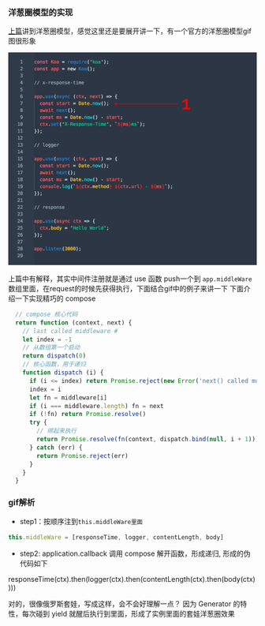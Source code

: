 ### 洋葱圈模型的实现
[上篇](./application.md)讲到洋葱圈模型，感觉这里还是要展开讲一下，有一个官方的洋葱圈模型gif图很形象

![middleware](https://raw.githubusercontent.com/koajs/koa/a7b6ed0529a58112bac4171e4729b8760a34ab8b/docs/middleware.gif)

上篇中有解释，其实中间件注册就是通过 use 函数 push一个到 ```app.middleWare``` 数组里面，在request的时候先获得执行，下面结合gif中的例子来讲一下
下面介绍一下实现精巧的 compose

```javascript 1.8
  // compose 核心代码
  return function (context, next) {
    // last called middleware #
    let index = -1
    // 从数组第一个启动
    return dispatch(0)
    // 核心函数，用于递归
    function dispatch (i) {
      if (i <= index) return Promise.reject(new Error('next() called multiple times'))
      index = i
      let fn = middleware[i]
      if (i === middleware.length) fn = next
      if (!fn) return Promise.resolve()
      try {
        // 绑起来执行
        return Promise.resolve(fn(context, dispatch.bind(null, i + 1)));
      } catch (err) {
        return Promise.reject(err)
      }
    }
  }
```

### gif解析
* step1：按顺序注到```this.middleWare里面```
```javascript 1.8 
this.middleWare = [responseTime, logger, contentLength, body]
```

* step2: application.callback 调用 compose 解开函数，形成递归, 形成的伪代码如下

responseTime(ctx).then(logger(ctx).then(contentLength(ctx).then(body(ctx))))

对的，很像俄罗斯套娃，写成这样，会不会好理解一点？
因为 Generator 的特性，每次碰到 yield 就醒后执行到里面，形成了实例里面的套娃洋葱圈效果

